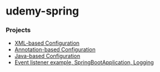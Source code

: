 # udemy-spring

### Projects
- [XML-based Configuration](https://github.com/atommaks/udemy-spring/tree/master/spring-starter)
- [Annotation-based Configuration](https://github.com/atommaks/udemy-spring/tree/master/spring-starter-annotation)
- [Java-based Configuration](https://github.com/atommaks/udemy-spring/tree/master/spring-starter-java)
- [Event listener example, SpringBootApplication, Logging](https://github.com/atommaks/udemy-spring/tree/master/event-listener)